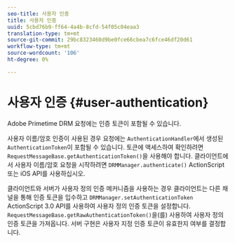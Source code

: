 ```yaml
---
seo-title: 사용자 인증
title: 사용자 인증
uuid: 5cbd76b9-ff64-4a4b-8cfd-54f05c04eaa3
translation-type: tm+mt
source-git-commit: 29bc8323460d9be0fce66cbea7c6fce46df20d61
workflow-type: tm+mt
source-wordcount: '106'
ht-degree: 0%

---
```



# 사용자 인증 {#user-authentication}

Adobe Primetime DRM 요청에는 인증 토큰이 포함될 수 있습니다.

사용자 이름/암호 인증이 사용된 경우 요청에는 `AuthenticationHandler`에서 생성된 `AuthenticationToken`이 포함될 수 있습니다. 토큰에 액세스하여 확인하려면 `RequestMessageBase.getAuthenticationToken()`을 사용해야 합니다. 클라이언트에서 사용자 이름/암호 요청을 시작하려면 `DRMManager.authenticate()` ActionScript 또는 iOS API를 사용하십시오.

클라이언트와 서버가 사용자 정의 인증 메커니즘을 사용하는 경우 클라이언트는 다른 채널을 통해 인증 토큰을 입수하고 `DRMManager.setAuthenticationToken` ActionScript 3.0 API를 사용하여 사용자 정의 인증 토큰을 설정합니다. `RequestMessageBase.getRawAuthenticationToken()`을(를) 사용하여 사용자 정의 인증 토큰을 가져옵니다. 서버 구현은 사용자 지정 인증 토큰이 유효한지 여부를 결정합니다.
